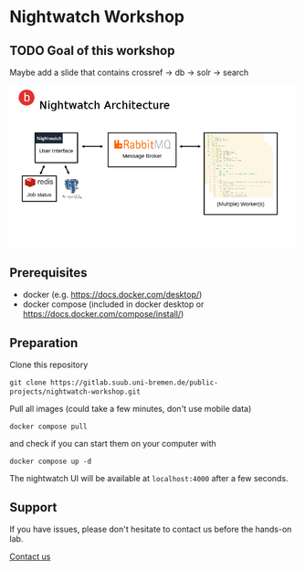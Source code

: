 # Nightwatch Workshop

## TODO Goal of this workshop

Maybe add a slide that contains crossref -> db -> solr -> search


![Nightwatch architecture diagram. The User Interface Nightwatch is bidirectionally connected to redis for supervising each job's status and to a PostreSQL to store data.](docs/Nightwatch_architecture.png)


## Prerequisites

* docker (e.g. https://docs.docker.com/desktop/)
* docker compose (included in docker desktop or https://docs.docker.com/compose/install/)


## Preparation

Clone this repository

```
git clone https://gitlab.suub.uni-bremen.de/public-projects/nightwatch-workshop.git
```

Pull all images (could take a few minutes, don't use mobile data)

```
docker compose pull
```

and check if you can start them on your computer with

```
docker compose up -d
```

The nightwatch UI will be available at `localhost:4000` after a few seconds.


## Support

If you have issues, please don't hesitate to contact us before the hands-on lab.

[Contact us](mailto:nitghtwatch@suub.uni-bremen.de)
